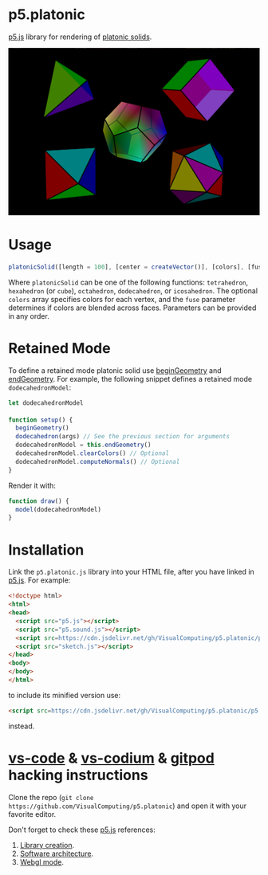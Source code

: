 # p5.platonic

[p5.js](https://p5js.org/) library for rendering of [platonic solids](https://en.wikipedia.org/wiki/Platonic_solid).

![Platonic solids.](p5.platonic.png)

# Usage

```js
platonicSolid([length = 100], [center = createVector()], [colors], [fuse = false])
```

Where `platonicSolid` can be one of the following functions: `tetrahedron`, `hexahedron` (or `cube`), `octahedron`, `dodecahedron`, or `icosahedron`. The optional `colors` array specifies colors for each vertex, and the `fuse` parameter determines if colors are blended across faces. Parameters can be provided in any order.

# Retained Mode

To define a retained mode platonic solid use [beginGeometry](https://p5js.org/reference/#/p5/beginGeometry) and [endGeometry](https://p5js.org/reference/#/p5/endGeometry). For example, the following snippet defines a retained mode `dodecahedronModel`:

```js
let dodecahedronModel

function setup() {
  beginGeometry()
  dodecahedron(args) // See the previous section for arguments
  dodecahedronModel = this.endGeometry()
  dodecahedronModel.clearColors() // Optional
  dodecahedronModel.computeNormals() // Optional
}
```

Render it with:

```js
function draw() {
  model(dodecahedronModel)
}
```

# Installation

Link the `p5.platonic.js` library into your HTML file, after you have linked in [p5.js](https://p5js.org/libraries/). For example:

```html | index.html
<!doctype html>
<html>
<head>
  <script src="p5.js"></script>
  <script src="p5.sound.js"></script>
  <script src=https://cdn.jsdelivr.net/gh/VisualComputing/p5.platonic/p5.platonic.js></script>
  <script src="sketch.js"></script>
</head>
<body>
</body>
</html>
```

to include its minified version use:

```html
<script src=https://cdn.jsdelivr.net/gh/VisualComputing/p5.platonic/p5.platonic.min.js></script>
```

instead.

# [vs-code](https://code.visualstudio.com/) & [vs-codium](https://vscodium.com/) & [gitpod](https://www.gitpod.io/) hacking instructions

Clone the repo (`git clone https://github.com/VisualComputing/p5.platonic`) and open it with your favorite editor.

Don't forget to check these [p5.js](https://p5js.org/) references:

1. [Library creation](https://github.com/processing/p5.js/blob/main/contributor_docs/creating_libraries.md).
2. [Software architecture](https://github.com/processing/p5.js/blob/main/src/core/README.md).
3. [Webgl mode](https://github.com/processing/p5.js/blob/main/contributor_docs/webgl_mode_architecture.md).
